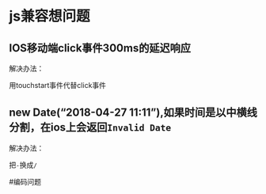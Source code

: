 # js兼容想问题

## IOS移动端click事件300ms的延迟响应

解决办法：

用touchstart事件代替click事件

## new Date(“2018-04-27 11:11”),如果时间是以中横线分割，在ios上会返回`Invalid Date`

解决办法：

把`-`换成`/`

#编码问题

